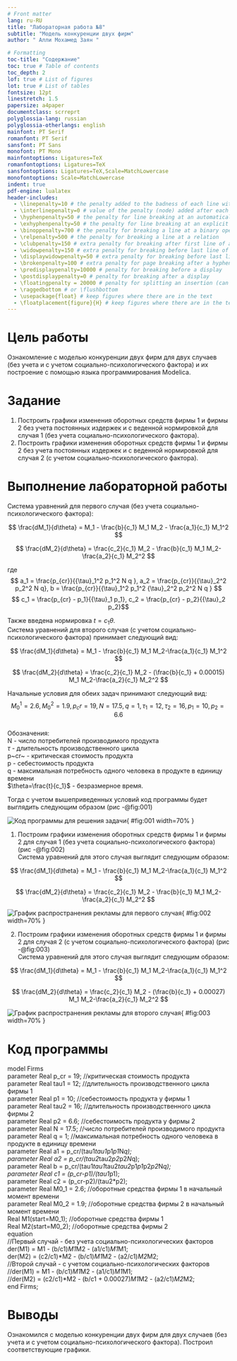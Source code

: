 ```yaml
---
# Front matter
lang: ru-RU
title: "Лабораторная работа №8"
subtitle: "Модель конкуренции двух фирм"
author: " Алли Мохамед Заян "

# Formatting
toc-title: "Содержание"
toc: true # Table of contents
toc_depth: 2
lof: true # List of figures
lot: true # List of tables
fontsize: 12pt
linestretch: 1.5
papersize: a4paper
documentclass: scrreprt
polyglossia-lang: russian
polyglossia-otherlangs: english
mainfont: PT Serif
romanfont: PT Serif
sansfont: PT Sans
monofont: PT Mono
mainfontoptions: Ligatures=TeX
romanfontoptions: Ligatures=TeX
sansfontoptions: Ligatures=TeX,Scale=MatchLowercase
monofontoptions: Scale=MatchLowercase
indent: true
pdf-engine: lualatex
header-includes:
  - \linepenalty=10 # the penalty added to the badness of each line within a paragraph (no associated penalty node) Increasing the value makes tex try to have fewer lines in the paragraph.
  - \interlinepenalty=0 # value of the penalty (node) added after each line of a paragraph.
  - \hyphenpenalty=50 # the penalty for line breaking at an automatically inserted hyphen
  - \exhyphenpenalty=50 # the penalty for line breaking at an explicit hyphen
  - \binoppenalty=700 # the penalty for breaking a line at a binary operator
  - \relpenalty=500 # the penalty for breaking a line at a relation
  - \clubpenalty=150 # extra penalty for breaking after first line of a paragraph
  - \widowpenalty=150 # extra penalty for breaking before last line of a paragraph
  - \displaywidowpenalty=50 # extra penalty for breaking before last line before a display math
  - \brokenpenalty=100 # extra penalty for page breaking after a hyphenated line
  - \predisplaypenalty=10000 # penalty for breaking before a display
  - \postdisplaypenalty=0 # penalty for breaking after a display
  - \floatingpenalty = 20000 # penalty for splitting an insertion (can only be split footnote in standard LaTeX)
  - \raggedbottom # or \flushbottom
  - \usepackage{float} # keep figures where there are in the text
  - \floatplacement{figure}{H} # keep figures where there are in the text
---
```


# Цель работы

Ознакомление с моделью конкуренции двух фирм для двух случаев (без учета и с учетом социально-психологического фактора) и их построение с помощью языка программирования Modelica. 

# Задание

1. Построить графики изменения оборотных средств фирмы 1 и фирмы 2 без учета постоянных издержек и с веденной нормировкой для случая 1 (без учета социально-психологического фактора).
2. Построить графики изменения оборотных средств фирмы 1 и фирмы 2 без учета постоянных издержек и с веденной нормировкой для случая 2 (с учетом социально-психологического фактора).

# Выполнение лабораторной работы

Система уравнений для первого случая (без учета социально-психологического фактора):

$$ \frac{dM_1}{d\theta} = M_1 - \frac{b}{c_1} M_1 M_2 - \frac{a_1}{c_1} M_1^2 $$

$$ \frac{dM_2}{d\theta} = \frac{c_2}{c_1} M_2 - \frac{b}{c_1} M_1 M_2-\frac{a_2}{c_1} M_2^2 $$

где $$ a_1 = \frac{p_{cr}}{{\tau}_1^2 p_1^2 N q }, a_2 = \frac{p_{cr}}{{\tau}_2^2 p_2^2 N q}, b = \frac{p_{cr}}{{\tau}_1^2 p_1^2 {\tau}_2^2 p_2^2 N q } $$
$$ c_1 = \frac{p_{cr} - p_1}{{\tau}_1 p_1}, c_2 = \frac{p_{cr} - p_2}{{\tau}_2 p_2}$$  

Также введена нормировка $t = c_1 \theta$.  
Система уравнений для второго случая (с учетом социально-психологического фактора) принимает следующий вид:

$$ \frac{dM_1}{d\theta} = M_1 - \frac{b}{c_1} M_1 M_2-\frac{a_1}{c_1} M_1^2 $$

$$ \frac{dM_2}{d\theta} = \frac{c_2}{c_1} M_2 - (\frac{b}{c_1} + 0.00015) M_1 M_2-\frac{a_2}{c_1} M_2^2 $$

Начальные условия для обеих задач принимают следующий вид:  
$$ M_0^1 = 2.6, M_0^2 = 1.9, p_cr = 19, N = 17.5, q = 1, \tau_1 = 12, \tau_2 = 16, p_1 = 10, p_2 = 6.6$$  
Обозначения:  
N - число потребителей производимого продукта  
$\tau$ - длительность производственного цикла  
p~cr~ - критическая стоимость продукта  
p - себестоимость продукта  
q - максимальная потребность одного человека в продукте в единицу времени  
$\theta=\frac{t}{c_1}$ - безразмерное время.

Тогда с учетом вышеприведенных условий код программы будет выглядить следующим образом  (рис -@fig:001)  

![Код программы для решения задачи](image/1.png){ #fig:001 width=70% }

1. Построим графики изменения оборотных средств фирмы 1 и фирмы 2 для случая 1 (без учета социально-психологического фактора) (рис -@fig:002)  
Система уравнений для этого случая выглядит следующим образом:  

$$ \frac{dM_1}{d\theta} = M_1 - \frac{b}{c_1} M_1 M_2-\frac{a_1}{c_1} M_1^2 $$

$$ \frac{dM_2}{d\theta} = \frac{c_2}{c_1} M_2 - \frac{b}{c_1} M_1 M_2-\frac{a_2}{c_1} M_2^2 $$

![График распространения рекламы для первого случая](image/2.png){ #fig:002 width=70% }

2. Построим графики изменения оборотных средств фирмы 1 и фирмы 2 для случая 2 (с учетом социально-психологического фактора) (рис -@fig:003)  
Система уравнений для этого случая выглядит следующим образом:  

$$ \frac{dM_1}{d\theta} = M_1 - \frac{b}{c_1} M_1 M_2-\frac{a_1}{c_1} M_1^2 $$

$$ \frac{dM_2}{d\theta} = \frac{c_2}{c_1} M_2 - (\frac{b}{c_1} + 0.00027) M_1 M_2-\frac{a_2}{c_1} M_2^2 $$

![График распространения рекламы для второго случая](image/3.png){ #fig:003 width=70% }

# Код программы

model Firms  
parameter Real p_cr = 19; //критическая стоимость продукта  
parameter Real tau1 = 12; //длительность производственного цикла фирмы 1  
parameter Real p1 = 10; //себестоимость продукта у фирмы 1  
parameter Real tau2 = 16; //длительность производственного цикла фирмы 2  
parameter Real p2 = 6.6; //себестоимость продукта у фирмы 2  
parameter Real N = 17.5; //число потребителей производимого продукта  
parameter Real q = 1; //максимальная потребность одного человека в продукте в единицу времени  
parameter Real a1 = p_cr/(tau1*tau1*p1*p1*N*q);  
parameter Real a2 = p_cr/(tau2*tau2*p2*p2*N*q);  
parameter Real b = p_cr/(tau1*tau1*tau2*tau2*p1*p1*p2*p2*N*q);  
parameter Real c1 = (p_cr-p1)/(tau1*p1);  
parameter Real c2 = (p_cr-p2)/(tau2*p2);  
parameter Real M0_1 = 2.6; //оборотные средства фирмы 1 в начальный момент времени  
parameter Real M0_2 = 1.9; //оборотные средства фирмы 2 в начальный момент времени  
Real M1(start=M0_1); //оборотные средства фирмы 1  
Real M2(start=M0_2); //оборотные средства фирмы 2  
equation  
//Первый случай - без учета социально-психологических факторов  
der(M1) = M1 - (b/c1)*M1*M2 - (a1/c1)*M1*M1;  
der(M2) = (c2/c1)*M2 - (b/c1)*M1*M2 - (a2/c1)*M2*M2;  
//Второй случай - с учетом социально-психологических факторов  
//der(M1) = M1 - (b/c1)*M1*M2 - (a1/c1)*M1*M1;  
//der(M2) = (c2/c1)*M2 - (b/c1 + 0.00027)*M1*M2 - (a2/c1)*M2*M2;  
end Firms;  

# Выводы

Ознакомился с моделью конкуренции двух фирм для двух случаев (без учета и с учетом социально-психологического фактора). Построил соответствующие графики.
